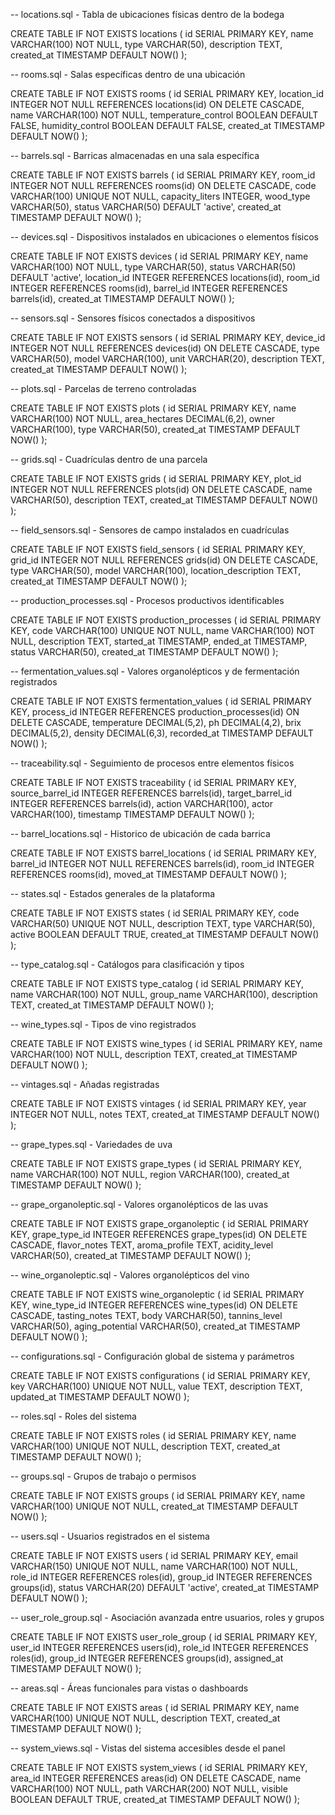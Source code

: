-- locations.sql - Tabla de ubicaciones físicas dentro de la bodega

CREATE TABLE IF NOT EXISTS locations (
    id SERIAL PRIMARY KEY,
    name VARCHAR(100) NOT NULL,
    type VARCHAR(50),
    description TEXT,
    created_at TIMESTAMP DEFAULT NOW()
);

-- rooms.sql - Salas específicas dentro de una ubicación

CREATE TABLE IF NOT EXISTS rooms (
    id SERIAL PRIMARY KEY,
    location_id INTEGER NOT NULL REFERENCES locations(id) ON DELETE CASCADE,
    name VARCHAR(100) NOT NULL,
    temperature_control BOOLEAN DEFAULT FALSE,
    humidity_control BOOLEAN DEFAULT FALSE,
    created_at TIMESTAMP DEFAULT NOW()
);

-- barrels.sql - Barricas almacenadas en una sala específica

CREATE TABLE IF NOT EXISTS barrels (
    id SERIAL PRIMARY KEY,
    room_id INTEGER NOT NULL REFERENCES rooms(id) ON DELETE CASCADE,
    code VARCHAR(100) UNIQUE NOT NULL,
    capacity_liters INTEGER,
    wood_type VARCHAR(50),
    status VARCHAR(50) DEFAULT 'active',
    created_at TIMESTAMP DEFAULT NOW()
);

-- devices.sql - Dispositivos instalados en ubicaciones o elementos físicos

CREATE TABLE IF NOT EXISTS devices (
    id SERIAL PRIMARY KEY,
    name VARCHAR(100) NOT NULL,
    type VARCHAR(50),
    status VARCHAR(50) DEFAULT 'active',
    location_id INTEGER REFERENCES locations(id),
    room_id INTEGER REFERENCES rooms(id),
    barrel_id INTEGER REFERENCES barrels(id),
    created_at TIMESTAMP DEFAULT NOW()
);

-- sensors.sql - Sensores físicos conectados a dispositivos

CREATE TABLE IF NOT EXISTS sensors (
    id SERIAL PRIMARY KEY,
    device_id INTEGER NOT NULL REFERENCES devices(id) ON DELETE CASCADE,
    type VARCHAR(50),
    model VARCHAR(100),
    unit VARCHAR(20),
    description TEXT,
    created_at TIMESTAMP DEFAULT NOW()
);

-- plots.sql - Parcelas de terreno controladas

CREATE TABLE IF NOT EXISTS plots (
    id SERIAL PRIMARY KEY,
    name VARCHAR(100) NOT NULL,
    area_hectares DECIMAL(6,2),
    owner VARCHAR(100),
    type VARCHAR(50),
    created_at TIMESTAMP DEFAULT NOW()
);

-- grids.sql - Cuadrículas dentro de una parcela

CREATE TABLE IF NOT EXISTS grids (
    id SERIAL PRIMARY KEY,
    plot_id INTEGER NOT NULL REFERENCES plots(id) ON DELETE CASCADE,
    name VARCHAR(50),
    description TEXT,
    created_at TIMESTAMP DEFAULT NOW()
);

-- field_sensors.sql - Sensores de campo instalados en cuadrículas

CREATE TABLE IF NOT EXISTS field_sensors (
    id SERIAL PRIMARY KEY,
    grid_id INTEGER NOT NULL REFERENCES grids(id) ON DELETE CASCADE,
    type VARCHAR(50),
    model VARCHAR(100),
    location_description TEXT,
    created_at TIMESTAMP DEFAULT NOW()
);

-- production_processes.sql - Procesos productivos identificables

CREATE TABLE IF NOT EXISTS production_processes (
    id SERIAL PRIMARY KEY,
    code VARCHAR(100) UNIQUE NOT NULL,
    name VARCHAR(100) NOT NULL,
    description TEXT,
    started_at TIMESTAMP,
    ended_at TIMESTAMP,
    status VARCHAR(50),
    created_at TIMESTAMP DEFAULT NOW()
);

-- fermentation_values.sql - Valores organolépticos y de fermentación registrados

CREATE TABLE IF NOT EXISTS fermentation_values (
    id SERIAL PRIMARY KEY,
    process_id INTEGER REFERENCES production_processes(id) ON DELETE CASCADE,
    temperature DECIMAL(5,2),
    ph DECIMAL(4,2),
    brix DECIMAL(5,2),
    density DECIMAL(6,3),
    recorded_at TIMESTAMP DEFAULT NOW()
);

-- traceability.sql - Seguimiento de procesos entre elementos físicos

CREATE TABLE IF NOT EXISTS traceability (
    id SERIAL PRIMARY KEY,
    source_barrel_id INTEGER REFERENCES barrels(id),
    target_barrel_id INTEGER REFERENCES barrels(id),
    action VARCHAR(100),
    actor VARCHAR(100),
    timestamp TIMESTAMP DEFAULT NOW()
);

-- barrel_locations.sql - Historico de ubicación de cada barrica

CREATE TABLE IF NOT EXISTS barrel_locations (
    id SERIAL PRIMARY KEY,
    barrel_id INTEGER NOT NULL REFERENCES barrels(id),
    room_id INTEGER REFERENCES rooms(id),
    moved_at TIMESTAMP DEFAULT NOW()
);

-- states.sql - Estados generales de la plataforma

CREATE TABLE IF NOT EXISTS states (
    id SERIAL PRIMARY KEY,
    code VARCHAR(50) UNIQUE NOT NULL,
    description TEXT,
    type VARCHAR(50),
    active BOOLEAN DEFAULT TRUE,
    created_at TIMESTAMP DEFAULT NOW()
);

-- type_catalog.sql - Catálogos para clasificación y tipos

CREATE TABLE IF NOT EXISTS type_catalog (
    id SERIAL PRIMARY KEY,
    name VARCHAR(100) NOT NULL,
    group_name VARCHAR(100),
    description TEXT,
    created_at TIMESTAMP DEFAULT NOW()
);

-- wine_types.sql - Tipos de vino registrados

CREATE TABLE IF NOT EXISTS wine_types (
    id SERIAL PRIMARY KEY,
    name VARCHAR(100) NOT NULL,
    description TEXT,
    created_at TIMESTAMP DEFAULT NOW()
);

-- vintages.sql - Añadas registradas

CREATE TABLE IF NOT EXISTS vintages (
    id SERIAL PRIMARY KEY,
    year INTEGER NOT NULL,
    notes TEXT,
    created_at TIMESTAMP DEFAULT NOW()
);

-- grape_types.sql - Variedades de uva

CREATE TABLE IF NOT EXISTS grape_types (
    id SERIAL PRIMARY KEY,
    name VARCHAR(100) NOT NULL,
    region VARCHAR(100),
    created_at TIMESTAMP DEFAULT NOW()
);

-- grape_organoleptic.sql - Valores organolépticos de las uvas

CREATE TABLE IF NOT EXISTS grape_organoleptic (
    id SERIAL PRIMARY KEY,
    grape_type_id INTEGER REFERENCES grape_types(id) ON DELETE CASCADE,
    flavor_notes TEXT,
    aroma_profile TEXT,
    acidity_level VARCHAR(50),
    created_at TIMESTAMP DEFAULT NOW()
);

-- wine_organoleptic.sql - Valores organolépticos del vino

CREATE TABLE IF NOT EXISTS wine_organoleptic (
    id SERIAL PRIMARY KEY,
    wine_type_id INTEGER REFERENCES wine_types(id) ON DELETE CASCADE,
    tasting_notes TEXT,
    body VARCHAR(50),
    tannins_level VARCHAR(50),
    aging_potential VARCHAR(50),
    created_at TIMESTAMP DEFAULT NOW()
);

-- configurations.sql - Configuración global de sistema y parámetros

CREATE TABLE IF NOT EXISTS configurations (
    id SERIAL PRIMARY KEY,
    key VARCHAR(100) UNIQUE NOT NULL,
    value TEXT,
    description TEXT,
    updated_at TIMESTAMP DEFAULT NOW()
);

-- roles.sql - Roles del sistema

CREATE TABLE IF NOT EXISTS roles (
    id SERIAL PRIMARY KEY,
    name VARCHAR(100) UNIQUE NOT NULL,
    description TEXT,
    created_at TIMESTAMP DEFAULT NOW()
);

-- groups.sql - Grupos de trabajo o permisos

CREATE TABLE IF NOT EXISTS groups (
    id SERIAL PRIMARY KEY,
    name VARCHAR(100) UNIQUE NOT NULL,
    created_at TIMESTAMP DEFAULT NOW()
);

-- users.sql - Usuarios registrados en el sistema

CREATE TABLE IF NOT EXISTS users (
    id SERIAL PRIMARY KEY,
    email VARCHAR(150) UNIQUE NOT NULL,
    name VARCHAR(100) NOT NULL,
    role_id INTEGER REFERENCES roles(id),
    group_id INTEGER REFERENCES groups(id),
    status VARCHAR(20) DEFAULT 'active',
    created_at TIMESTAMP DEFAULT NOW()
);

-- user_role_group.sql - Asociación avanzada entre usuarios, roles y grupos

CREATE TABLE IF NOT EXISTS user_role_group (
    id SERIAL PRIMARY KEY,
    user_id INTEGER REFERENCES users(id),
    role_id INTEGER REFERENCES roles(id),
    group_id INTEGER REFERENCES groups(id),
    assigned_at TIMESTAMP DEFAULT NOW()
);

-- areas.sql - Áreas funcionales para vistas o dashboards

CREATE TABLE IF NOT EXISTS areas (
    id SERIAL PRIMARY KEY,
    name VARCHAR(100) UNIQUE NOT NULL,
    description TEXT,
    created_at TIMESTAMP DEFAULT NOW()
);

-- system_views.sql - Vistas del sistema accesibles desde el panel

CREATE TABLE IF NOT EXISTS system_views (
    id SERIAL PRIMARY KEY,
    area_id INTEGER REFERENCES areas(id) ON DELETE CASCADE,
    name VARCHAR(100) NOT NULL,
    path VARCHAR(200) NOT NULL,
    visible BOOLEAN DEFAULT TRUE,
    created_at TIMESTAMP DEFAULT NOW()
);

